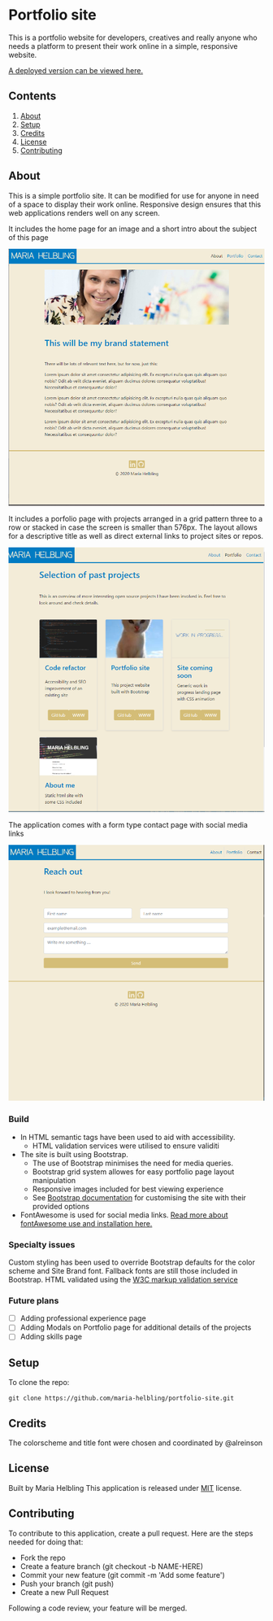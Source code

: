# Portfolio site

This is a portfolio website for developers, creatives and really anyone who needs a platform to present their work online in a simple, responsive website.

[A deployed version can be viewed here.](https://maria-helbling.github.io/portfolio-site/)

## Contents

1. [About](#about)
2. [Setup](#setup)
3. [Credits](#credits)
4. [License](#license)
5. [Contributing](#contributing)

## About

This is a simple portfolio site. It can be modified for use for anyone in need of a space to display their work online.
Responsive design ensures that this web applications renders well on any screen.

It includes the home page for an image and a short intro about the subject of this page

![Screenshot of About page](Images/screenshot_about.png)

It includes a porfolio page with projects arranged in a grid pattern three to a row or stacked in case the screen is smaller than 576px.
The layout allows for a descriptive title as well as direct external links to project sites or repos. 

![Screenshot of Portfolio page](Images/screenshot_portfolio.png)

The application comes with a form type contact page with social media links

![Screenshot of Contact page](Images/screenshot_contact.png)

### Build

* In HTML semantic tags have been used to aid with accessibility.
   * HTML validation services were utilised to ensure validiti
* The site is built using Bootstrap.
   * The use of Bootstrap minimises the need for media queries.
   * Bootstrap grid system allowes for easy portfolio page layout manipulation
   * Responsive images included for best viewing experience 
   * See [Bootstrap documentation](https://getbootstrap.com/docs/4.5/getting-started/introduction/) for customising the site with their provided options
* FontAwesome is used for social media links. [Read more about fontAwesome use and installation here.](https://fontawesome.com/how-to-use/on-the-web/referencing-icons/basic-use)


### Specialty issues

Custom styling has been used to override Bootstrap defaults for the color scheme and Site Brand font. 
Fallback fonts are still those included in Bootstrap.
HTML validated using the [W3C markup validation service](https://validator.w3.org/)

### Future plans

- [ ] Adding professional experience page
- [ ] Adding Modals on Portfolio page for additional details of the projects
- [ ] Adding skills page

## Setup

To clone the repo:
```
git clone https://github.com/maria-helbling/portfolio-site.git
``` 

## Credits

The colorscheme and title font were chosen and coordinated by @alreinson

## License

Built by Maria Helbling
This application is released under [MIT](assets/LICENSE.txt) license.

## Contributing

To contribute to this application, create a pull request.
Here are the steps needed for doing that:
- Fork the repo
- Create a feature branch (git checkout -b NAME-HERE)
- Commit your new feature (git commit -m 'Add some feature')
- Push your branch (git push)
- Create a new Pull Request

Following a code review, your feature will be merged.
